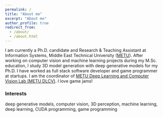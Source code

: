 ```yaml
---
permalink: /
title: "About me"
excerpt: "About me"
author_profile: true
redirect_from: 
  - /about/
  - /about.html
---
```


I am currently a Ph.D. candidate and Research & Teaching Assistant at Information Systems, Middle East Technical University ([METU](https://www.metu.edu.tr/)). After working on computer vision and machine learning projects during my M.Sc. education, I study 3D model generation with deep generative models for my Ph.D. I have worked as full stack software developer and game programmer at startups. I am the coordinator of [METU Deep Learning and Computer Vision Lab (METU DLCV)](http://dlcv.ii.metu.edu.tr/). I love game jams!

### Interests
deep generative models, computer vision, 3D perception, machine learning, deep learning, CUDA programming, game programming
